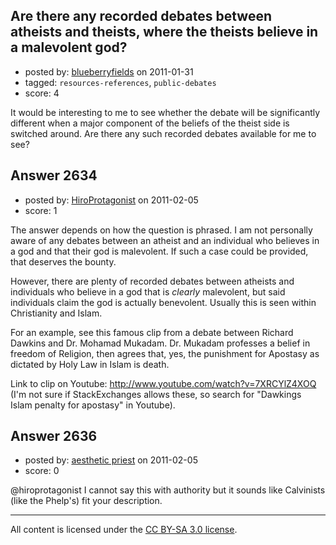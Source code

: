 ## Are there any recorded debates between atheists and theists, where the theists believe in a malevolent god?

- posted by: [blueberryfields](https://stackexchange.com/users/-1/240-blueberryfields) on 2011-01-31
- tagged: `resources-references`, `public-debates`
- score: 4

It would be interesting to me to see whether the debate will be significantly different when a major component of the beliefs of the theist side is switched around. Are there any such recorded debates available for me to see?


## Answer 2634

- posted by: [HiroProtagonist](https://stackexchange.com/users/-1/963-hiroprotagonist) on 2011-02-05
- score: 1

The answer depends on how the question is phrased. I am not personally aware of any debates between an atheist and an individual who believes in a god and that their god is malevolent. If such a case could be provided, that deserves the bounty.

However, there are plenty of recorded debates between atheists and individuals who believe in a god that is *clearly* malevolent, but said individuals claim the god is actually benevolent. Usually this is seen within Christianity and Islam. 

For an example, see this famous clip from a debate between Richard Dawkins and Dr. Mohamad Mukadam. Dr. Mukadam professes a belief in freedom of Religion, then agrees that, yes, the punishment for Apostasy as dictated by Holy Law in Islam is death.

Link to clip on Youtube: http://www.youtube.com/watch?v=7XRCYlZ4XOQ (I'm not sure if StackExchanges allows these, so search for "Dawkings Islam penalty for apostasy" in Youtube).


## Answer 2636

- posted by: [aesthetic priest](https://stackexchange.com/users/-1/1017-aesthetic-priest) on 2011-02-05
- score: 0

@hiroprotagonist I cannot say this with authority but it sounds like Calvinists (like the Phelp's) fit your description.



---

All content is licensed under the [CC BY-SA 3.0 license](https://creativecommons.org/licenses/by-sa/3.0/).
